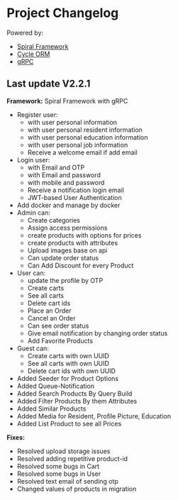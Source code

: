 <!DOCTYPE html>
<html lang="en">
<head>
    <meta charset="UTF-8">
    <meta name="viewport" content="width=device-width, initial-scale=1.0">
</head>
<body>
    <div class="header">
        <h1>Project Changelog</h1>
        <p>Powered by:</p>
        <ul>
            <li><a href="https://spiral.dev" target="_blank">Spiral Framework</a></li>
            <li><a href="https://cycle-orm.dev" target="_blank">Cycle ORM</a></li>
            <li><a href="https://grpc.io" target="_blank">gRPC</a></li>
        </ul>
    </div>
    <div class="changelog">
        <div class="version" id="v2.2.1">
            <h2>Last update V2.2.1</h2>
            <p><strong>Framework:</strong> Spiral Framework with gRPC</p>
            <ul class="features">
                <li>Register user:
                    <ul>
                        <li>with user personal information</li>
                        <li>with user personal resident information</li>
                        <li>with user personal education information</li>
                        <li>with user personal job information</li>
                        <li>Receive a welcome email if add email</li>
                    </ul>
                <li>Login user:
                    <ul>
                        <li>with Email and OTP</li>
                        <li>with Email and password</li>
                        <li>with mobile and password</li>
                        <li>Receive a notification login email</li>
                        <li>JWT-based User Authentication</li>
                    </ul>
                <li>Add docker and manage by docker</li>
                <li>Admin can:
                    <ul>
                        <li>Create categories</li>
                        <li>Assign access permissions</li>
                        <li>create products with options for prices </li>
                        <li>create products with attributes </li>
                        <li>Upload images base on api</li>
                        <li>Can update order status</li>
                        <li>Can Add Discount for every Product</li>
                    </ul>
                </li>
                <li>User can:
                    <ul>
                        <li>update the profile by OTP</li>
                        <li>Create carts</li>
                        <li>See all carts</li>
                        <li>Delete cart ids</li>
                        <li>Place an Order</li>
                        <li>Cancel an Order</li>
                        <li>Can see order status</li>
                        <li>Give email notification by changing order status</li>
                        <li>Add Favorite Products</li>
                    </ul>
                </li>
                <li>Guest can:
                    <ul>
                        <li>Create carts with own UUID</li>
                        <li>See all carts with own UUID</li>
                        <li>Delete cart ids with own UUID</li>
                    </ul>
                </li>
                <li>Added Seeder for Product Options</li>
                <li>Added Queue-Notification</li>
                <li>Added Search Products By Query Build</li>
                <li>Added Filter Products By them Attributes</li>
                <li>Added Similar Products</li>
                <li>Added Media for Resident, Profile Picture, Education</li>
                <li>Added List Product to see all Prices</li>
            </ul>
            <p><strong>Fixes:</strong></p>
            <ul class="fixes">
                <li>Resolved upload storage issues</li>
                <li>Resolved adding repetitive product-id</li>
                <li>Resolved some bugs in Cart</li>
                <li>Resolved some bugs in User</li>
                <li>Resolved text email of sending otp</li>
                <li>Changed values of products in migration</li>
            </ul>
        </div>
    </div>
</body>
</html>
